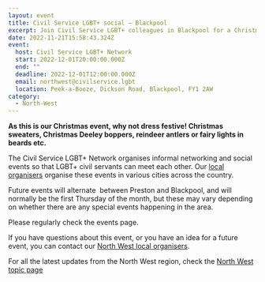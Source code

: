 ```yaml
---
layout: event
title: Civil Service LGBT+ social – Blackpool
excerpt: Join Civil Service LGBT+ colleagues in Blackpool for a Christmas social.
date: 2022-11-21T15:58:43.324Z
event:
  host: Civil Service LGBT+ Network
  start: 2022-12-01T20:00:00.000Z
  end: ""
  deadline: 2022-12-01T12:00:00.000Z
  email: northwest@civilservice.lgbt
  location: Peek-a-Booze, Dickson Road, Blackpool, FY1 2AW
category:
  - North-West
---
```

**As this is our Christmas event, why not dress festive! Christmas sweaters, Christmas Deeley boppers, reindeer antlers or fairy lights in beards etc.**

The Civil Service LGBT+ Network organises informal networking and social events so that LGBT+ civil servants can meet each other. Our [local organisers](https://www.civilservice.lgbt/team) organise these events in various cities across the country.

Future events will alternate  between Preston and Blackpool, and will normally be the first Thursday of the month, but these may vary depending on whether there are any special events happening in the area.

Please regularly check the events page.

If you have questions about this event, or you have an idea for a future event, you can contact our [North West local organisers](mailto:northwest@civilservice.lgbt).

For all the latest updates from the North West region, check the [North West topic page](https://www.civilservice.lgbt/topic/north-west)